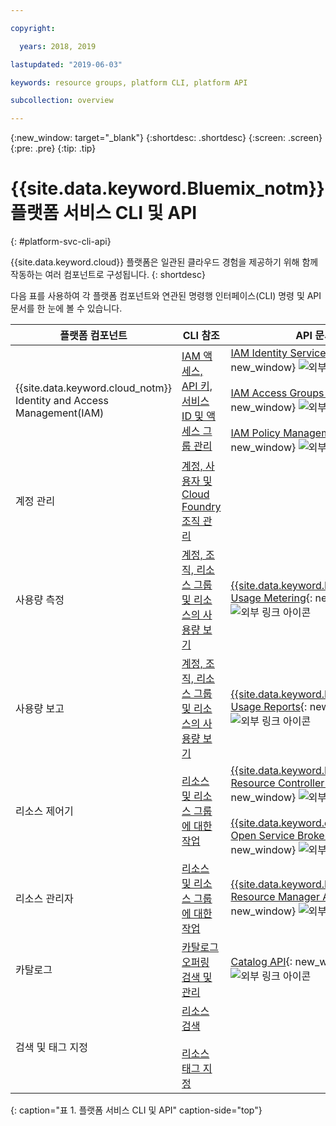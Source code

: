 ```yaml
---

copyright:

  years: 2018, 2019

lastupdated: "2019-06-03"

keywords: resource groups, platform CLI, platform API

subcollection: overview

---
```


{:new_window: target="_blank"}
{:shortdesc: .shortdesc}
{:screen: .screen}
{:pre: .pre}
{:tip: .tip}

# {{site.data.keyword.Bluemix_notm}} 플랫폼 서비스 CLI 및 API
{: #platform-svc-cli-api}

{{site.data.keyword.cloud}} 플랫폼은 일관된 클라우드 경험을 제공하기 위해 함께 작동하는 여러 컴포넌트로 구성됩니다.
{: shortdesc}

다음 표를 사용하여 각 플랫폼 컴포넌트와 연관된 명령행 인터페이스(CLI) 명령 및 API 문서를 한 눈에 볼 수 있습니다.

|플랫폼 컴포넌트 |CLI 참조 |API 문서 |
| ----- | ----- | ----- |
|{{site.data.keyword.cloud_notm}} Identity and Access Management(IAM) |[IAM 액세스, API 키, 서비스 ID 및 액세스 그룹 관리](/docs/cli/reference/ibmcloud?topic=cloud-cli-ibmcloud_commands_iam) |[IAM Identity Services API](https://console.cloud.ibm.com/apidocs/iam-identity-token-api){: new_window} ![외부 링크 아이콘](../icons/launch-glyph.svg "외부 링크 아이콘") <br><br>  [IAM Access Groups API](https://console.cloud.ibm.com/apidocs/iam-access-groups){: new_window} ![외부 링크 아이콘](../icons/launch-glyph.svg "외부 링크 아이콘") <br><br> [IAM Policy Management API](https://console.cloud.ibm.com/apidocs/iam-policy-management){: new_window} ![외부 링크 아이콘](../icons/launch-glyph.svg "외부 링크 아이콘") |
|계정 관리 |[계정, 사용자 및 Cloud Foundry 조직 관리](/docs/cli/reference/ibmcloud?topic=cloud-cli-ibmcloud_commands_account) | |
|사용량 측정 |[계정, 조직, 리소스 그룹 및 리소스의 사용량 보기](/docs/cli/reference/ibmcloud?topic=cloud-cli-ibmcloud_billing) |[{{site.data.keyword.Bluemix_notm}} Usage Metering](https://console.cloud.ibm.com/apidocs/usage-metering){: new_window} ![외부 링크 아이콘](../icons/launch-glyph.svg "외부 링크 아이콘") |
|사용량 보고 |[계정, 조직, 리소스 그룹 및 리소스의 사용량 보기](/docs/cli/reference/ibmcloud?topic=cloud-cli-ibmcloud_billing) |[{{site.data.keyword.Bluemix_notm}} Usage Reports](https://console.cloud.ibm.com/apidocs/metering-reporting){: new_window} ![외부 링크 아이콘](../icons/launch-glyph.svg "외부 링크 아이콘") |
|리소스 제어기 |[리소스 및 리소스 그룹에 대한 작업](/docs/cli/reference/ibmcloud?topic=cloud-cli-ibmcloud_commands_resource) |[{{site.data.keyword.Bluemix_notm}} Resource Controller API](https://console.cloud.ibm.com/apidocs/resource-controller){: new_window} ![외부 링크 아이콘](../icons/launch-glyph.svg "외부 링크 아이콘") <br><br> [{{site.data.keyword.cloud_notm}} Open Service Broker API](https://console.cloud.ibm.com/apidocs/ibm-cloud-osb-api){: new_window} ![외부 링크 아이콘](../icons/launch-glyph.svg "외부 링크 아이콘") |
|리소스 관리자 |[리소스 및 리소스 그룹에 대한 작업](/docs/cli/reference/ibmcloud?topic=cloud-cli-ibmcloud_commands_resource) |[{{site.data.keyword.Bluemix_notm}} Resource Manager API](https://console.cloud.ibm.com/apidocs/resource-manager){: new_window} ![외부 링크 아이콘](../icons/launch-glyph.svg "외부 링크 아이콘") |
|카탈로그 |[카탈로그 오퍼링 검색 및 관리](/docs/cli/reference/ibmcloud?topic=cloud-cli-ibmcloud_catalog) |[Catalog API](https://console.cloud.ibm.com/apidocs/globalcatalog){: new_window} ![외부 링크 아이콘](../icons/launch-glyph.svg "외부 링크 아이콘") |
|검색 및 태그 지정 |[리소스 검색](/docs/cli/reference/ibmcloud?topic=cloud-cli-ibmcloud_commands_resource#ibmcloud_resource_search) <br><br>  [리소스 태그 지정](/docs/cli/reference/ibmcloud?topic=cloud-cli-ibmcloud_commands_resource#ibmcloud_resource_tags) | |
{: caption="표 1. 플랫폼 서비스 CLI 및 API" caption-side="top"}


